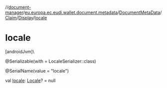 //[document-manager](../../../../../index.md)/[eu.europa.ec.eudi.wallet.document.metadata](../../../index.md)/[DocumentMetaData](../../index.md)/[Claim](../index.md)/[Display](index.md)/[locale](locale.md)

# locale

[androidJvm]\

@Serializable(with = LocaleSerializer::class)

@SerialName(value = &quot;locale&quot;)

val [locale](locale.md): [Locale](https://developer.android.com/reference/kotlin/java/util/Locale.html)? =
null
